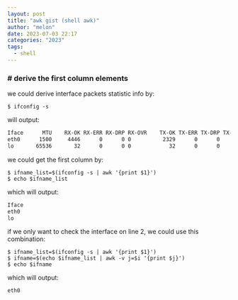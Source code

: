 ```yaml
---
layout: post
title: "awk gist (shell awk)"
author: "melon"
date: 2023-07-03 22:17
categories: "2023"
tags:
  - shell
---
```


### # derive the first column elements
we could derive interface packets statistic info by:
```shell
$ ifconfig -s
```
will output:
```txt
Iface      MTU    RX-OK RX-ERR RX-DRP RX-OVR    TX-OK TX-ERR TX-DRP TX-OVR Flg
eth0      1500     4446      0      0 0          2329      0      0      0 BMRU
lo       65536       32      0      0 0            32      0      0      0 LRU
```
we could get the first column by:
```shell
$ ifname_list=$(ifconfig -s | awk '{print $1}')
$ echo $ifname_list
```
which will output:
```txt
Iface
eth0
lo
```
if we only want to check the interface on line 2, we could use this combination:
```shell
$ ifname_list=$(ifconfig -s | awk '{print $1}')
$ ifname=$(echo $ifname_list | awk -v j=$i '{print $j}')
$ echo $ifname
```
which will output:
```txt
eth0
```
